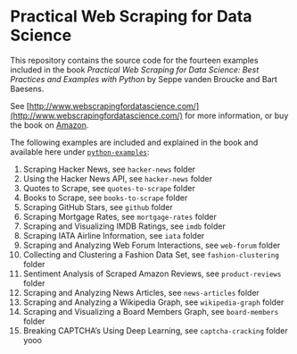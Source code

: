 # Practical Web Scraping for Data Science

This repository contains the source code for the fourteen examples included in the book *Practical Web Scraping for Data Science: Best Practices and Examples with Python* by Seppe vanden Broucke and Bart Baesens.

See [http://www.webscrapingfordatascience.com/](http://www.webscrapingfordatascience.com/) for more information, or buy the book on [Amazon](https://www.amazon.com/Practical-Web-Scraping-Data-Science/dp/1484235819/).

The following examples are included and explained in the book and available here under [`python-examples`](https://github.com/Macuyiko/webscrapingfordatascience/tree/master/python-examples):

1. Scraping Hacker News, see `hacker-news` folder
2. Using the Hacker News API, see `hacker-news` folder
3. Quotes to Scrape, see `quotes-to-scrape` folder
4. Books to Scrape, see `books-to-scrape` folder
5. Scraping GitHub Stars, see `github` folder
6. Scraping Mortgage Rates, see `mortgage-rates` folder
7. Scraping and Visualizing IMDB Ratings, see `imdb` folder
8. Scraping IATA Airline Information, see `iata` folder
9. Scraping and Analyzing Web Forum Interactions, see `web-forum` folder
10. Collecting and Clustering a Fashion Data Set, see `fashion-clustering` folder
11. Sentiment Analysis of Scraped Amazon Reviews, see `product-reviews` folder
12. Scraping and Analyzing News Articles, see `news-articles` folder
13. Scraping and Analyzing a Wikipedia Graph, see `wikipedia-graph` folder
14. Scraping and Visualizing a Board Members Graph, see `board-members` folder
15. Breaking CAPTCHA’s Using Deep Learning, see `captcha-cracking` folder
yooo
